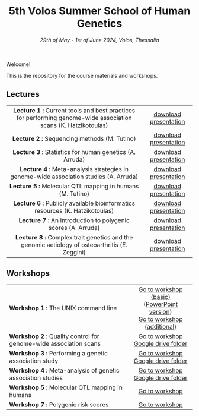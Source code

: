 <div align="center">
<h1>5th Volos Summer School of Human Genetics</h1>
<i>29th of May - 1st of June 2024, Volos, Thessalia</i>
</div>
<br>
<br>


Welcome! 

This is the repository for the course materials and workshops. 

## Lectures
<table>
<tr>
<td align="center"><strong>Lecture 1 : </strong> Current tools and best practices for performing genome-wide association scans (K. Hatzikotoulas)</td>
<td align="center"><a href="https://github.com/wtsi-team144/VolosSummerSchool/raw/master/VSS_2024/Lectures/Lecture1_QC.pdf">download presentation</a> </td>
</tr>
<tr>
<td align="center"><strong>Lecture 2 : </strong> Sequencing methods (M. Tutino)</td>
<td align="center"><a href="https://github.com/wtsi-team144/VolosSummerSchool/raw/master/VSS_2024/Lectures/Lecture2_Sequencing_methods.pdf">download presentation</a> </td>
</tr>
<tr>
<td align="center"><strong>Lecture 3 : </strong> Statistics for human genetics (A. Arruda)</td>
<td align="center"><a href="https://github.com/wtsi-team144/VolosSummerSchool/raw/master/VSS_2024/Lectures/Lecture3_Statistics.pdf">download presentation</a> </td>
</tr>
<tr>
<td align="center"><strong>Lecture 4 : </strong> Meta-analysis strategies in genome-wide association studies (A. Arruda)</td>
<td align="center"><a href="https://github.com/wtsi-team144/VolosSummerSchool/raw/master/VSS_2024/Lectures/Lecture4_MetaAnalysis.pdf">download presentation</a> </td>
</tr>
<tr>
<td align="center"><strong>Lecture 5 : </strong> Molecular QTL mapping in humans (M. Tutino)</td>
<td align="center"><a href="https://github.com/wtsi-team144/VolosSummerSchool/raw/master/VSS_2024/Lectures/Lecture5_molecularQTL.pdf">download presentation</a> </td>
</tr>
<tr>
<td align="center"><strong>Lecture 6 : </strong> Publicly available bioinformatics resources (K. Hatzikotoulas)</td>
<td align="center"><a href="https://github.com/wtsi-team144/VolosSummerSchool/raw/master/VSS_2024/Lectures/Lecture6_PublicResources.pdf">download presentation</a> </td>
<tr>
<td align="center"><strong>Lecture 7 : </strong> An introduction to polygenic scores (A.  Arruda)</td>
<td align="center"><a href="https://github.com/wtsi-team144/VolosSummerSchool/raw/master/VSS_2024/Lectures/Lecture7_PGS.pdf">download presentation</a> </td>
</tr>
<tr>
<td align="center"><strong>Lecture 8 : </strong> Complex trait genetics and the genomic aetiology of osteoarthritis (E. Zeggini)</td>
<td align="center"><a href="https://github.com/wtsi-team144/VolosSummerSchool/raw/master/VSS_2024/Lectures/Lecture8_OA.pdf">download presentation</a> </td>
</tr>
</table>

## Workshops
<center>
<table align="center">
<tr>
<td><strong>Workshop 1 : </strong> The UNIX command line</td>
<td align="center"><a href="https://colab.research.google.com/github/hmgu-itg/VolosSummerSchool/blob/master/VSS_2024/1a_Workshop_Basic_UNIX/1a_Workshop_Basic_UNIX.ipynb?flush_cache=true">Go to workshop (basic)</a> <br>
(<a href="https://github.com/wtsi-team144/VolosSummerSchool/raw/master/VSS_2023/1a_Workshop_Basic_UNIX/Workshop1_BasicUnix.pptx">PowerPoint version</a>) <br>
<a href="https://colab.research.google.com/github/hmgu-itg/VolosSummerSchool/blob/master/VSS_2024/1b_Workshop_Additional_UNIX/1b_Workshop_Additional_UNIX.ipynb?flush_cache=true">Go to workshop (additional)</a> 
</td>
</tr>
<tr>
<td><strong>Workshop 2 : </strong> Quality control for genome-wide association scans</td>
<td align="center"><a href="https://colab.research.google.com/github/hmgu-itg/VolosSummerSchool/blob/master/VSS_2024/2_Workshop_Quality_Control/2_Workshop_Quality_Control.ipynb?flush_cache=true">Go to workshop</a> <br>
<a href="https://drive.google.com/drive/folders/1eJ4481Jz62V9c0tnbNkbXKE6GW4RX4Ll?usp=sharing">Google drive folder </a> 
</td>
</tr>
<tr>
<td><strong>Workshop 3 : </strong> Performing a genetic association study</td>
<td align="center"><a href="https://colab.research.google.com/github/hmgu-itg/VolosSummerSchool/blob/master/VSS_2024/3_Workshop_Genetic_Association/3_Workshop_Genetic_Association.ipynb">Go to workshop</a> <br>
<a href="https://drive.google.com/drive/folders/1eJ4481Jz62V9c0tnbNkbXKE6GW4RX4Ll?usp=sharing">Google drive folder </a>
</td>
</tr>
<tr>
<td><strong>Workshop 4 : </strong> Meta-analysis of genetic association studies</td>
<td align="center"><a href="https://colab.research.google.com/github/hmgu-itg/VolosSummerSchool/blob/master/VSS_2024/4_Workshop_Meta_Analysis/4_Workshop_Meta_analysis.ipynb">Go to workshop</a>  <br>
<a href="https://drive.google.com/drive/folders/1eJ4481Jz62V9c0tnbNkbXKE6GW4RX4Ll?usp=sharing">Google drive folder </a>
</td>
</tr>
<tr>
<td><strong>Workshop 5 : </strong> Molecular QTL mapping in humans</td>
<td align="center"><a href="https://colab.research.google.com/github/hmgu-itg/VolosSummerSchool/blob/master/VSS_2024/5_Workshop_molQTL/5_Workshop_molQTL.ipynb">Go to workshop</a>  <br>
</td>
</tr>
<tr>
<td><strong>Workshop 7 : </strong> Polygenic risk scores </td>
<td align="center"><a href="https://colab.research.google.com/github/hmgu-itg/VolosSummerSchool/blob/master/VSS_2024/7_Workshop_Polygenic_Scores/7_Workshop_PGS.ipynb">Go to workshop</a> </td>
</tr>
<tr>
</table>
</center>



